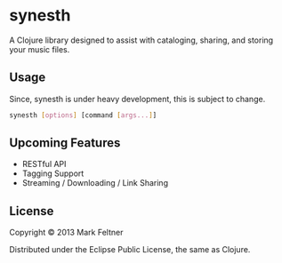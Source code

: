 # synesth

A Clojure library designed to assist with cataloging, sharing, and storing your music files.

## Usage

Since, synesth is under heavy development, this is subject to change.

```bash
synesth [options] [command [args...]]
```

## Upcoming Features
* RESTful API
* Tagging Support
* Streaming / Downloading / Link Sharing

## License

Copyright © 2013 Mark Feltner

Distributed under the Eclipse Public License, the same as Clojure.
